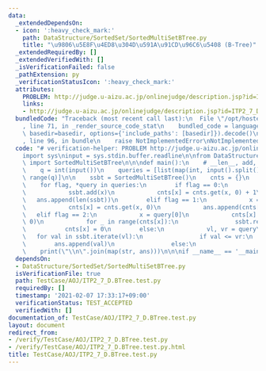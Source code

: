 ```yaml
---
data:
  _extendedDependsOn:
  - icon: ':heavy_check_mark:'
    path: DataStructure/SortedSet/SortedMultiSetBTree.py
    title: "\u9806\u5E8F\u4ED8\u304D\u591A\u91CD\u96C6\u5408 (B-Tree)"
  _extendedRequiredBy: []
  _extendedVerifiedWith: []
  _isVerificationFailed: false
  _pathExtension: py
  _verificationStatusIcon: ':heavy_check_mark:'
  attributes:
    PROBLEM: http://judge.u-aizu.ac.jp/onlinejudge/description.jsp?id=ITP2_7_D
    links:
    - http://judge.u-aizu.ac.jp/onlinejudge/description.jsp?id=ITP2_7_D
  bundledCode: "Traceback (most recent call last):\n  File \"/opt/hostedtoolcache/Python/3.9.4/x64/lib/python3.9/site-packages/onlinejudge_verify/documentation/build.py\"\
    , line 71, in _render_source_code_stat\n    bundled_code = language.bundle(stat.path,\
    \ basedir=basedir, options={'include_paths': [basedir]}).decode()\n  File \"/opt/hostedtoolcache/Python/3.9.4/x64/lib/python3.9/site-packages/onlinejudge_verify/languages/python.py\"\
    , line 96, in bundle\n    raise NotImplementedError\nNotImplementedError\n"
  code: "# verification-helper: PROBLEM http://judge.u-aizu.ac.jp/onlinejudge/description.jsp?id=ITP2_7_D\n\
    import sys\ninput = sys.stdin.buffer.readline\n\nfrom DataStructure.SortedSet.SortedMultiSetBTree\
    \ import SortedMultiSetBTree\n\n\ndef main():\n    # __len__, add, remove, iterate\n\
    \    q = int(input())\n    queries = [list(map(int, input().split())) for _ in\
    \ range(q)]\n\n    ssbt = SortedMultiSetBTree()\n    cnts = {}\n    ans = []\n\
    \    for flag, *query in queries:\n        if flag == 0:\n            x = query[0]\n\
    \            ssbt.add(x)\n            cnts[x] = cnts.get(x, 0) + 1\n         \
    \   ans.append(len(ssbt))\n        elif flag == 1:\n            x = query[0]\n\
    \            cnts[x] = cnts.get(x, 0)\n            ans.append(cnts[x])\n     \
    \   elif flag == 2:\n            x = query[0]\n            cnts[x] = cnts.get(x,\
    \ 0)\n            for _ in range(cnts[x]):\n                ssbt.remove(x)\n \
    \           cnts[x] = 0\n        else:\n            vl, vr = query\n         \
    \   for val in ssbt.iterate(vl):\n                if val <= vr:\n            \
    \        ans.append(val)\n                else:\n                    break\n\n\
    \    print(\"\\n\".join(map(str, ans)))\n\n\nif __name__ == '__main__':\n    main()\n"
  dependsOn:
  - DataStructure/SortedSet/SortedMultiSetBTree.py
  isVerificationFile: true
  path: TestCase/AOJ/ITP2_7_D.BTree.test.py
  requiredBy: []
  timestamp: '2021-02-07 17:33:17+09:00'
  verificationStatus: TEST_ACCEPTED
  verifiedWith: []
documentation_of: TestCase/AOJ/ITP2_7_D.BTree.test.py
layout: document
redirect_from:
- /verify/TestCase/AOJ/ITP2_7_D.BTree.test.py
- /verify/TestCase/AOJ/ITP2_7_D.BTree.test.py.html
title: TestCase/AOJ/ITP2_7_D.BTree.test.py
---
```

